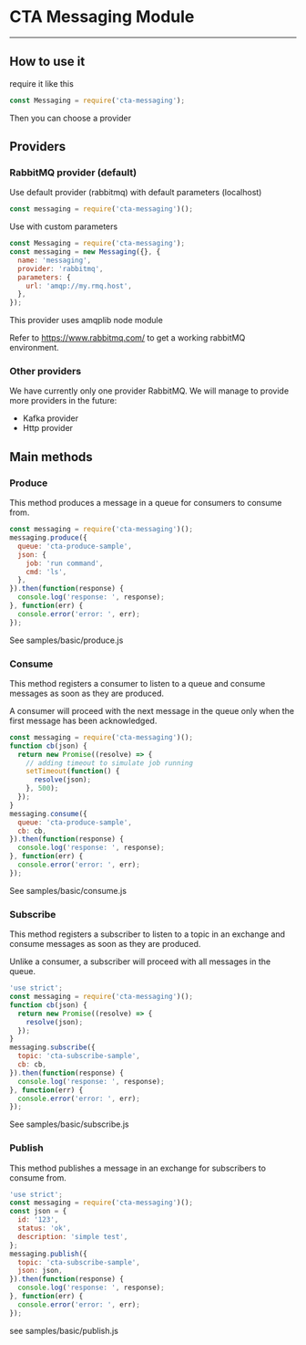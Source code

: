 # CTA Messaging Module
----------------------

## How to use it

require it like this

````javascript
const Messaging = require('cta-messaging');
````

Then you can choose a provider

## Providers

### RabbitMQ provider (default)

Use default provider (rabbitmq) with default parameters (localhost)

````javascript
const messaging = require('cta-messaging')();
````

Use with custom parameters

````javascript
const Messaging = require('cta-messaging');
const messaging = new Messaging({}, {
  name: 'messaging',
  provider: 'rabbitmq',
  parameters: {
    url: 'amqp://my.rmq.host',
  },
});
````

This provider uses amqplib node module

Refer to https://www.rabbitmq.com/ to get a working rabbitMQ environment.

### Other providers

We have currently only one provider RabbitMQ. We will manage to provide more providers in the future:

* Kafka provider
* Http provider

## Main methods

### Produce

This method produces a message in a queue for consumers to consume from.

````javascript
const messaging = require('cta-messaging')();
messaging.produce({
  queue: 'cta-produce-sample',
  json: {
    job: 'run command',
    cmd: 'ls',
  },
}).then(function(response) {
  console.log('response: ', response);
}, function(err) {
  console.error('error: ', err);
});
````

See samples/basic/produce.js

### Consume

This method registers a consumer to listen to a queue and consume messages as soon as they are produced.

A consumer will proceed with the next message in the queue only when the first message has been acknowledged.

````javascript
const messaging = require('cta-messaging')();
function cb(json) {
  return new Promise((resolve) => {
    // adding timeout to simulate job running
    setTimeout(function() {
      resolve(json);
    }, 500);
  });
}
messaging.consume({
  queue: 'cta-produce-sample',
  cb: cb,
}).then(function(response) {
  console.log('response: ', response);
}, function(err) {
  console.error('error: ', err);
});
````

See samples/basic/consume.js

### Subscribe

This method registers a subscriber to listen to a topic in an exchange and consume messages as soon as they are produced.

Unlike a consumer, a subscriber will proceed with all messages in the queue.

````javascript
'use strict';
const messaging = require('cta-messaging')();
function cb(json) {
  return new Promise((resolve) => {
    resolve(json);
  });
}
messaging.subscribe({
  topic: 'cta-subscribe-sample',
  cb: cb,
}).then(function(response) {
  console.log('response: ', response);
}, function(err) {
  console.error('error: ', err);
});
````

See samples/basic/subscribe.js

### Publish

This method publishes a message in an exchange for subscribers to consume from.

````javascript
'use strict';
const messaging = require('cta-messaging')();
const json = {
  id: '123',
  status: 'ok',
  description: 'simple test',
};
messaging.publish({
  topic: 'cta-subscribe-sample',
  json: json,
}).then(function(response) {
  console.log('response: ', response);
}, function(err) {
  console.error('error: ', err);
});
````

see samples/basic/publish.js